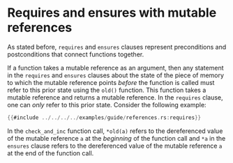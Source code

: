 # Requires and ensures with mutable references

As stated before, `requires` and `ensures` clauses represent preconditions and postconditions that connect functions together.

If a function takes a mutable reference as an argument, then any statement in the `requires` and `ensures` clauses about the state of the piece of memory to which the mutable reference points *before* the function is called must refer to this prior state using the `old()` function. This function takes a mutable reference and returns a mutable reference. In the `requires` clause, one can *only* refer to this prior state. Consider the following example:

```rust
{{#include ../../../../examples/guide/references.rs:requires}}
```

In the `check_and_inc` function call, `*old(a)` refers to the dereferenced value of the mutable reference `a` at the *beginning* of the function call and `*a` in the `ensures` clause refers to the dereferenced value of the mutable reference `a` at the end of the function call. 